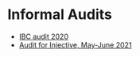 # Informal Audits

* [IBC audit 2020](./IBC2020)
* [Audit for Injective, May-June 2021](./Injective2021-june)
